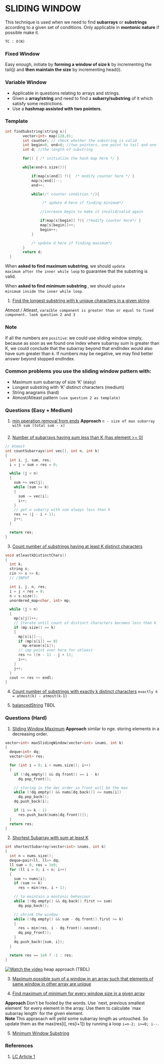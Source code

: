 # SLIDING WINDOW

This technique is used when we need to find **subarrays** or **substrings** according to a given set of conditions. Only applicable in **montonic nature** if possible make it.

<code>TC : O(N) </code>

### Fixed Window

Easy enough, initiate by **forming a window of size k** by incrementing the tail(j) and **then maintain the size** by incrementing head(i).

### Variable Window

- Applicable in questions relating to arrays and strings.
- Given a <b>array/string</b> and need to find a <b>subarry/substring</b> of it which satisfy some restrictions.
- Use a <b>hashmap assisted with two pointers.</b>

### Template

```cpp
int findSubstring(string s){
        vector<int> map(128,0);
        int counter; // check whether the substring is valid
        int begin=0, end=0; //two pointers, one point to tail and one  head
        int d; //the length of substring

        for() { /* initialize the hash map here */ }

        while(end<s.size()){

            if(map[s[end]] ?){  /* modify counter here */ }
            map[s[end]]--;
            end++;

            while(/* counter condition */){

                 /* update d here if finding minimum*/

                //increase begin to make it invalid/valid again

                if(map[s[begin]] ?){ /*modify counter here*/ }
                map[s[begin]]++;
                begin++;
            }

            /* update d here if finding maximum*/
        }
        return d;
  }
```

When <b>asked to find maximum substring</b>, we should <code>update maximum after the inner while loop</code> to guarantee that the substring is valid.

When <b>asked to find minimum substring </b>, we should <code>update minimum inside the inner while loop</code>.

1. [Find the longest substring with k unique characters in a given string](https://www.geeksforgeeks.org/find-the-longest-substring-with-k-unique-characters-in-a-given-string/)

Atmost / Atleast, `varaible component is greater than or equal to fixed component. look question 2 and 3`

### Note

If all the numbers are `positive`: we could use sliding window simply, because as soon as we found one index where subarray sum is greater than K, we could conclude that the subarray beyond that endIndex would also have sum greater than k.
If numbers may be negative, we may find better answer beyond stopped endIndex.

### Common problems you use the sliding window pattern with:

- Maximum sum subarray of size ‘K’ (easy)
- Longest substring with ‘K’ distinct characters (medium)
- String anagrams (hard)
- Atmost/Atleast pattern `(use question 2 as template)`

### Questions (Easy + Medium)

1. [min operation removal from ends](https://leetcode.com/problems/minimum-operations-to-reduce-x-to-zero/)
   **Approach**
   `n - size of max subarray with sum (total sum - x)`

###

2. [Number of subarrays having sum less than K (has element >= 0)](https://www.geeksforgeeks.org/number-subarrays-sum-less-k/)

```cpp
// Atmost
int countSubarrays(int vec[], int n, int k)
{
  int i, j, sum, res;
  i = j = sum = res = 0;

  while (j < n)
  {
    sum += vec[j];
    while (sum >= k)
    {
      sum -= vec[i];
      i++;
    }
    // get a subarry with sum always less than k
    res += (j - i + 1);
    j++;
  }

  return res;
}
```

3. [Count number of substrings having at least K distinct characters](https://www.geeksforgeeks.org/count-number-of-substrings-having-at-least-k-distinct-characters/)

```cpp
void atleastkDistinctChars()
{
  int k;
  string s;
  cin >> s >> k;
  // /INPUT

  int i, j, n, res;
  i = j = res = 0;
  n = s.size();
  unordered_map<char, int> mp;

  while (j < n)
  {
    mp[s[j]]++;
    // Iterate until count of distinct characters becomes less than K
    if (mp.size() >= k)
    {
      mp[s[i]]--;
      if (mp[s[i]] == 0)
        mp.erase(s[i]);
      // imp point over here for atleast
      res += ((n - 1) - j + 1);
      i++;
    }
    j++;
  }
  cout << res << endl;
}
```

4. [Count number of substrings with exactly k distinct characters](https://www.geeksforgeeks.org/count-number-of-substrings-with-exactly-k-distinct-characters/)
   `exactly k = atmost(k) - atmost(k-1)`

5. [balancedString](https://leetcode.com/problems/replace-the-substring-for-balanced-string/description/)
   TBDL

### Questions (Hard)

1. [Sliding Window Maximum](https://leetcode.com/problems/sliding-window-maximum/description/)
   **Approach**
   similar to nge. storing elements in a decreasing order.

```cpp
vector<int> maxSlidingWindow(vector<int> &nums, int k)
{
  deque<int> dq;
  vector<int> res;

  for (int i = 0; i < nums.size(); i++)
  {
    if (!dq.empty() && dq.front() == i - k)
      dq.pop_front();

    // storing in the dec order so front will be the max
    while (!dq.empty() && nums[dq.back()] <= nums[i])
      dq.pop_back();
    dq.push_back(i);

    if (i >= k - 1)
      res.push_back(nums[dq.front()]);
  }
  return res;
}

```

2. [Shortest Subarray with sum at least K](https://leetcode.com/problems/shortest-subarray-with-sum-at-least-k/description/)

```cpp
int shortestSubarray(vector<int> &nums, int k)
{
  int n = nums.size();
  deque<pair<ll, ll>> dq;
  ll sum = 0, res = 1e9;
  for (ll i = 0; i < n; i++)
  {
    sum += nums[i];
    if (sum >= k)
      res = min(res, i + 1);

    // to maintain a montonic behaviour
    while (!dq.empty() && dq.back().first >= sum)
      dq.pop_back();

    // shrink the window
    while (!dq.empty() && sum - dq.front().first >= k)
    {
      res = min(res, i - dq.front().second);
      dq.pop_front();
    }
    dq.push_back({sum, i});
  }

  return res == 1e9 ? -1 : res;
}
```

[![Watch the video](https://img.youtube.com/vi/K0NgGYEAkA4/maxresdefault.jpg)](https://www.youtube.com/watch?v=K0NgGYEAkA4)
heap approach (TBDL)

3. [Maximum possible sum of a window in an array such that elements of same window in other array are unique](https://www.geeksforgeeks.org/maximum-possible-sum-window-array-elements-window-array-unique/)

4. [Find maximum of minimum for every window size in a given array](https://www.geeksforgeeks.org/find-the-maximum-of-minimums-for-every-window-size-in-a-given-array/)
 <p><b>Approach </b>Don't be fooled by the words. Use `next, previous smallest element` for every element in the array. Use them to calculate `max subarray length` for the given element. <br/>
<b>Note</b>
This appraoach will yeild some subarray length as untouched. So update them as the max(res[i], res[i+1]) by running a loop <code>i=n-2; i>=0; i--</code>.</p>

5. [Minimum Window Substring](https://leetcode.com/problems/minimum-window-substring/description/)

### References

1. [LC Article 1](https://leetcode.com/problems/subarrays-with-k-different-integers/solutions/235235/C++Java-with-picture-prefixed-sliding-window/)
